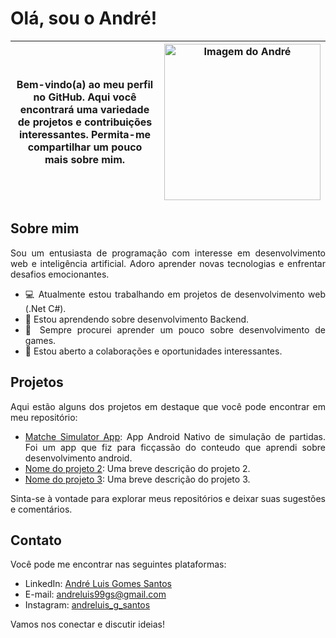 # Olá, sou o André!

<div style="text-align: justify">

Bem-vindo(a) ao meu perfil no GitHub. Aqui você encontrará uma variedade de projetos e contribuições interessantes. Permita-me compartilhar um pouco mais sobre mim.</div> | <div style="text-align: center"><img src="https://i.ibb.co/NsgZJmk/IMG-20230501-140717.jpg" alt="Imagem do André" width="250"></div> |
|---|---|

  ## Sobre mim

Sou um entusiasta de programação com interesse em desenvolvimento web e inteligência artificial. Adoro aprender novas tecnologias e enfrentar desafios emocionantes.

- 💻 Atualmente estou trabalhando em projetos de desenvolvimento web (.Net C#).
- 🌱 Estou aprendendo sobre desenvolvimento Backend.
- 💾 Sempre procurei aprender um pouco sobre desenvolvimento de games.
- 🤝 Estou aberto a colaborações e oportunidades interessantes.


## Projetos

Aqui estão alguns dos projetos em destaque que você pode encontrar em meu repositório:

- [Matche Simulator App](https://github.com/AnLuGo/matche-simulator-app): App Android Nativo de simulação de partidas. Foi um app que fiz para ficçassão do conteudo que aprendi sobre desenvolvimento android.
- [Nome do projeto 2](link_do_projeto_2): Uma breve descrição do projeto 2.
- [Nome do projeto 3](link_do_projeto_3): Uma breve descrição do projeto 3.

Sinta-se à vontade para explorar meus repositórios e deixar suas sugestões e comentários.

## Contato

Você pode me encontrar nas seguintes plataformas:

- LinkedIn: [André Luis Gomes Santos](https://www.linkedin.com/in/andré-luis-gomes-santos-621839226/)
- E-mail: andreluis99gs@gmail.com
- Instagram: [andreluis_g_santos](https://instagram.com/andreluis_g_santos?igshid=MzNlNGNkZWQ4Mg==)

Vamos nos conectar e discutir ideias!
